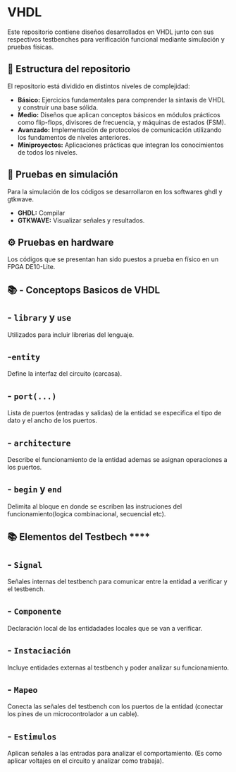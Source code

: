 # VHDL
Este repositorio contiene diseños desarrollados en VHDL junto con sus respectivos testbenches para verificación funcional mediante simulación y pruebas físicas.

## 📁 Estructura del repositorio

El repositorio está dividido en distintos niveles de complejidad:

- **Básico:** Ejercicios fundamentales para comprender la sintaxis de VHDL y construir una base sólida.
- **Medio:** Diseños que aplican conceptos básicos en módulos prácticos como flip-flops, divisores de frecuencia, y máquinas de estados (FSM).
- **Avanzado:** Implementación de protocolos de comunicación utilizando los fundamentos de niveles anteriores.
- **Miniproyectos:** Aplicaciones prácticas que integran los conocimientos de todos los niveles.


## 🧪 Pruebas en simulación
Para la simulación de los códigos se desarrollaron en los softwares ghdl y gtkwave.
- **GHDL:** Compilar
- **GTKWAVE:** Visualizar señales y resultados.

## ⚙️ Pruebas en hardware
Los códigos que se presentan han sido puestos a prueba en físico en un FPGA DE10-Lite.

## 📚 - Conceptops Basicos de VHDL

## - **`library`** y **`use`**
Utilizados para incluir librerias del lenguaje.

## -**`entity`**
Define la interfaz del circuito (carcasa).

## - **`port(...)`**
Lista de puertos (entradas y salidas) de la entidad se especifica el tipo de dato y el ancho de los puertos.

## - **`architecture`**
Describe el funcionamiento de la entidad ademas se asignan operaciones a los puertos.

## - **`begin`** y **`end`**
Delimita al bloque en donde se escriben las instruciones del funcionamiento(logica combinacional, secuencial etc).

## 📚 Elementos del Testbech ****

## - **`Signal`**
Señales internas del testbench para comunicar entre la entidad a verificar y el testbench.

## - **`Componente`**
Declaración local de las entidadades locales que se van a verificar.

## - **`Instaciación`**
Incluye entidades externas al testbench y poder analizar su funcionamiento.

## - **`Mapeo`**
Conecta las señales del testbench con los puertos de la entidad (conectar los  pines de un microcontrolador a un cable).

## - **`Estimulos`**
Aplican señales a las entradas para analizar el comportamiento. (Es como aplicar voltajes en el circuito y analizar como trabaja).
